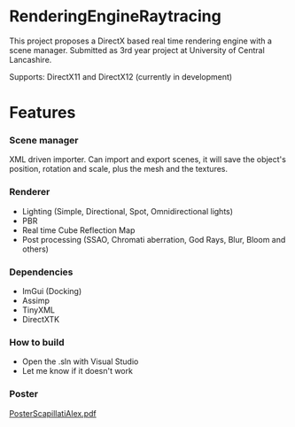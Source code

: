 # RenderingEngineRaytracing

This project proposes a DirectX based real time rendering engine with a scene manager. Submitted as 3rd year project at University of Central Lancashire.

Supports: DirectX11 and DirectX12 (currently in development)

# Features
### Scene manager
XML driven importer.
Can import and export scenes, it will save the object's position, rotation and scale, plus the mesh and the textures.

### Renderer
- Lighting (Simple, Directional, Spot, Omnidirectional lights)
- PBR
- Real time Cube Reflection Map
- Post processing (SSAO, Chromati aberration, God Rays, Blur, Bloom and others)

### Dependencies
- ImGui (Docking)
- Assimp
- TinyXML
- DirectXTK

### How to build
- Open the .sln with Visual Studio
- Let me know if it doesn't work

### Poster
[PosterScapillatiAlex.pdf](https://github.com/AlexScapillati/RenderingEngineRaytracing/files/8232730/PosterScapillatiAlex.pdf)
